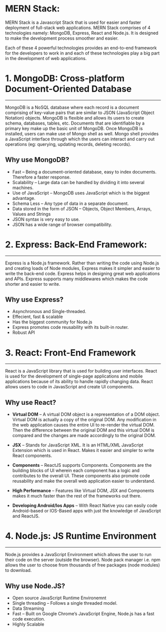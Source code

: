 MERN Stack: 
==
MERN Stack is a Javascript Stack that is used for easier and faster deployment of full-stack web applications. MERN Stack comprises of 4 technologies namely: MongoDB, Express, React and Node.js. It is designed to make the development process smoother and easier.

Each of these 4 powerful technologies provides an end-to-end framework for the developers to work in and each of these technologies play a big part in the development of web applications.

# 1. MongoDB: Cross-platform Document-Oriented Database 
---

MongoDB is a NoSQL database where each record is a document comprising of key-value pairs that are similar to JSON (JavaScript Object Notation) objects. MongoDB is flexible and allows its users to create schema, databases, tables, etc. Documents that are identifiable by a primary key make up the basic unit of MongoDB. Once MongoDB is installed, users can make use of Mongo shell as well. Mongo shell provides a JavaScript interface through which the users can interact and carry out operations (eg: querying, updating records, deleting records).

**Why use MongoDB?**
--

* Fast – Being a document-oriented database, easy to index documents. Therefore a faster response.
* Scalability – Large data can be handled by dividing it into several machines.
* Use of JavaScript – MongoDB uses JavaScript which is the biggest advantage.
* Schema Less – Any type of data in a separate document.
* Data stored in the form of JSON –
Objects, Object Members, Arrays, Values and Strings
* JSON syntax is very easy to use.
* JSON has a wide range of browser compatibility.

# 2. Express: Back-End Framework:
---
Express is a Node.js framework. Rather than writing the code using Node.js and creating loads of Node modules, Express makes it simpler and easier to write the back-end code. Express helps in designing great web applications and APIs. Express supports many middlewares which makes the code shorter and easier to write.

**Why use Express?**
--

* Asynchronous and Single-threaded.
* Effecient, fast & scalable
* Has the biggest community for Node.js
* Express promotes code reusability with its built-in router.
* Robust API

# 3. React: Front-End Framework
---
React is a JavaScript library that is used for building user interfaces. React is used for the development of single-page applications and mobile applications because of its ability to handle rapidly changing data. React allows users to code in JavasScript and create UI components.

**Why use React?**
---
* **Virtual DOM** – A virtual DOM object is a representation of a DOM object. Virtual DOM is actually a copy of the original DOM. Any modification in the web application causes the entire UI to re-render the virtual DOM. Then the difference between the original DOM and this virtual DOM is compared and the changes are made accordingly to the original DOM.

* **JSX** – Stands for JavaScript XML. It is an HTML/XML JavaScript Extension which is used in React. Makes it easier and simpler to write React components.

* **Components** – ReactJS supports Components. Components are the building blocks of UI wherein each component has a logic and contributes to the overall UI. These components also promote code reusability and make the overall web application easier to understand.

* **High Performance** – Features like Virtual DOM, JSX and Components makes it much faster than the rest of the frameworks out there.

* **Developing Android/Ios Apps** – With React Native you can easily code Android-based or IOS-Based apps with just the knowledge of JavaScript and ReactJS.

# 4. Node.js: JS Runtime Environment
---
Node.js provides a JavaScript Environment which allows the user to run their code on the server (outside the browser). Node pack manager i.e. npm allows the user to choose from thousands of free packages (node modules) to download.

**Why use Node.JS?**
--

* Open source JavaScript Runtime Environemnt
* Single threading – Follows a single threaded model.
* Data Streaming
* Fast – Built on Google Chrome’s JavaScript Engine, Node.js has a fast code execution.
* Highly Scalable


